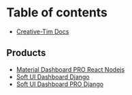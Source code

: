 # Table of contents

* [Creative-Tim Docs](README.md)

## Products

* [Material Dashboard PRO React Nodejs](products/material-react-pro-nodejs.md)
* [Soft UI Dashboard Django](products/soft-ui-dashboard-django.md)
* [Soft UI Dashboard PRO Django](products/soft-ui-dashboard-pro-django.md)
